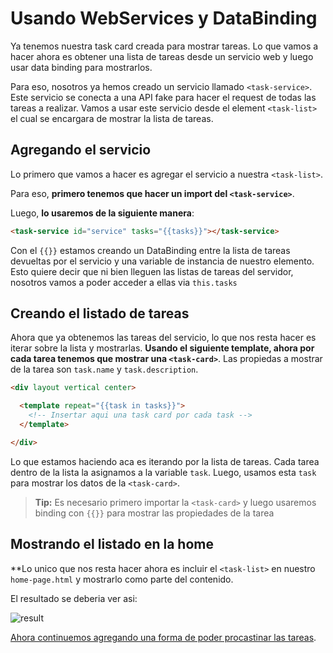 # Usando WebServices y DataBinding

Ya tenemos nuestra task card creada para mostrar tareas. Lo que vamos a hacer ahora es obtener una lista de tareas desde un servicio web y luego usar data binding para mostrarlos.

Para eso, nosotros ya hemos creado un servicio llamado `<task-service>`. Este servicio se conecta a una API fake para hacer el request de todas las tareas a realizar. Vamos a usar este servicio desde el element `<task-list>` el cual se encargara de mostrar la lista de tareas.

## Agregando el servicio

Lo primero que vamos a hacer es agregar el servicio a nuestra `<task-list>`.

Para eso, **primero tenemos que hacer un import del `<task-service>`**.

Luego, **lo usaremos de la siguiente manera**:

````html
<task-service id="service" tasks="{{tasks}}"></task-service>
````

Con el `{{}}` estamos creando un DataBinding entre la lista de tareas devueltas por el servicio y una variable de instancia de nuestro elemento. Esto quiere decir que ni bien lleguen las listas de tareas del servidor, nosotros vamos a poder acceder a ellas via `this.tasks`

## Creando el listado de tareas

Ahora que ya obtenemos las tareas del servicio, lo que nos resta hacer es iterar sobre la lista y mostrarlas. **Usando el siguiente template, ahora por cada tarea tenemos que mostrar una `<task-card>`**. Las propiedas a mostrar de la tarea son `task.name` y `task.description`.

````html
<div layout vertical center>

  <template repeat="{{task in tasks}}">
    <!-- Insertar aqui una task card por cada task -->
  </template>

</div>
````

Lo que estamos haciendo aca es iterando por la lista de tareas. Cada tarea dentro de la lista la asignamos a la variable `task`. Luego, usamos esta `task` para mostrar los datos de la `<task-card>`.

> **Tip:** Es necesario primero importar la `<task-card>` y luego usaremos binding con `{{}}` para mostrar las propiedades de la tarea

## Mostrando el listado en la home

**Lo unico que nos resta hacer ahora es incluir el `<task-list>` en nuestro `home-page.html` y mostrarlo como parte del contenido.

El resultado se deberia ver asi:

![result](https://cloudup.com/cG15DAWYgXr+)

[Ahora continuemos agregando una forma de poder procastinar las tareas](5-procastinating-tasks.md).

